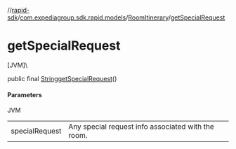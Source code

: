 //[rapid-sdk](../../../index.md)/[com.expediagroup.sdk.rapid.models](../index.md)/[RoomItinerary](index.md)/[getSpecialRequest](get-special-request.md)

# getSpecialRequest

[JVM]\

public final [String](https://docs.oracle.com/javase/8/docs/api/java/lang/String.html)[getSpecialRequest](get-special-request.md)()

#### Parameters

JVM

| | |
|---|---|
| specialRequest | Any special request info associated with the room. |
